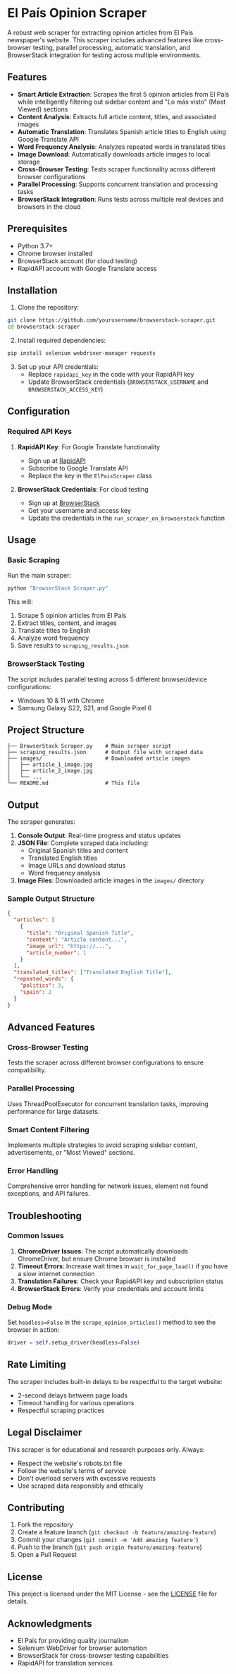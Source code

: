 # El País Opinion Scraper

A robust web scraper for extracting opinion articles from El País newspaper's website. This scraper includes advanced features like cross-browser testing, parallel processing, automatic translation, and BrowserStack integration for testing across multiple environments.

## Features

- **Smart Article Extraction**: Scrapes the first 5 opinion articles from El País while intelligently filtering out sidebar content and "Lo más visto" (Most Viewed) sections
- **Content Analysis**: Extracts full article content, titles, and associated images
- **Automatic Translation**: Translates Spanish article titles to English using Google Translate API
- **Word Frequency Analysis**: Analyzes repeated words in translated titles
- **Image Download**: Automatically downloads article images to local storage
- **Cross-Browser Testing**: Tests scraper functionality across different browser configurations
- **Parallel Processing**: Supports concurrent translation and processing tasks
- **BrowserStack Integration**: Runs tests across multiple real devices and browsers in the cloud

## Prerequisites

- Python 3.7+
- Chrome browser installed
- BrowserStack account (for cloud testing)
- RapidAPI account with Google Translate access

## Installation

1. Clone the repository:
```bash
git clone https://github.com/yourusername/browserstack-scraper.git
cd browserstack-scraper
```

2. Install required dependencies:
```bash
pip install selenium webdriver-manager requests
```

3. Set up your API credentials:
   - Replace `rapidapi_key` in the code with your RapidAPI key
   - Update BrowserStack credentials (`BROWSERSTACK_USERNAME` and `BROWSERSTACK_ACCESS_KEY`)

## Configuration

### Required API Keys

1. **RapidAPI Key**: For Google Translate functionality
   - Sign up at [RapidAPI](https://rapidapi.com/)
   - Subscribe to Google Translate API
   - Replace the key in the `ElPaisScraper` class

2. **BrowserStack Credentials**: For cloud testing
   - Sign up at [BrowserStack](https://www.browserstack.com/)
   - Get your username and access key
   - Update the credentials in the `run_scraper_on_browserstack` function

## Usage

### Basic Scraping

Run the main scraper:
```bash
python "BrowserStack Scraper.py"
```

This will:
1. Scrape 5 opinion articles from El País
2. Extract titles, content, and images
3. Translate titles to English
4. Analyze word frequency
5. Save results to `scraping_results.json`

### BrowserStack Testing

The script includes parallel testing across 5 different browser/device configurations:
- Windows 10 & 11 with Chrome
- Samsung Galaxy S22, S21, and Google Pixel 6

## Project Structure

```
├── BrowserStack Scraper.py    # Main scraper script
├── scraping_results.json      # Output file with scraped data
├── images/                    # Downloaded article images
│   ├── article_1_image.jpg
│   ├── article_2_image.jpg
│   └── ...
└── README.md                  # This file
```

## Output

The scraper generates:

1. **Console Output**: Real-time progress and status updates
2. **JSON File**: Complete scraped data including:
   - Original Spanish titles and content
   - Translated English titles
   - Image URLs and download status
   - Word frequency analysis
3. **Image Files**: Downloaded article images in the `images/` directory

### Sample Output Structure

```json
{
  "articles": [
    {
      "title": "Original Spanish Title",
      "content": "Article content...",
      "image_url": "https://...",
      "article_number": 1
    }
  ],
  "translated_titles": ["Translated English Title"],
  "repeated_words": {
    "politics": 3,
    "spain": 2
  }
}
```

## Advanced Features

### Cross-Browser Testing
Tests the scraper across different browser configurations to ensure compatibility.

### Parallel Processing
Uses ThreadPoolExecutor for concurrent translation tasks, improving performance for large datasets.

### Smart Content Filtering
Implements multiple strategies to avoid scraping sidebar content, advertisements, or "Most Viewed" sections.

### Error Handling
Comprehensive error handling for network issues, element not found exceptions, and API failures.

## Troubleshooting

### Common Issues

1. **ChromeDriver Issues**: The script automatically downloads ChromeDriver, but ensure Chrome browser is installed
2. **Timeout Errors**: Increase wait times in `wait_for_page_load()` if you have a slow internet connection
3. **Translation Failures**: Check your RapidAPI key and subscription status
4. **BrowserStack Errors**: Verify your credentials and account limits

### Debug Mode

Set `headless=False` in the `scrape_opinion_articles()` method to see the browser in action:
```python
driver = self.setup_driver(headless=False)
```

## Rate Limiting

The scraper includes built-in delays to be respectful to the target website:
- 2-second delays between page loads
- Timeout handling for various operations
- Respectful scraping practices

## Legal Disclaimer

This scraper is for educational and research purposes only. Always:
- Respect the website's robots.txt file
- Follow the website's terms of service
- Don't overload servers with excessive requests
- Use scraped data responsibly and ethically

## Contributing

1. Fork the repository
2. Create a feature branch (`git checkout -b feature/amazing-feature`)
3. Commit your changes (`git commit -m 'Add amazing feature'`)
4. Push to the branch (`git push origin feature/amazing-feature`)
5. Open a Pull Request

## License

This project is licensed under the MIT License - see the [LICENSE](LICENSE) file for details.

## Acknowledgments

- El País for providing quality journalism
- Selenium WebDriver for browser automation
- BrowserStack for cross-browser testing capabilities
- RapidAPI for translation services
